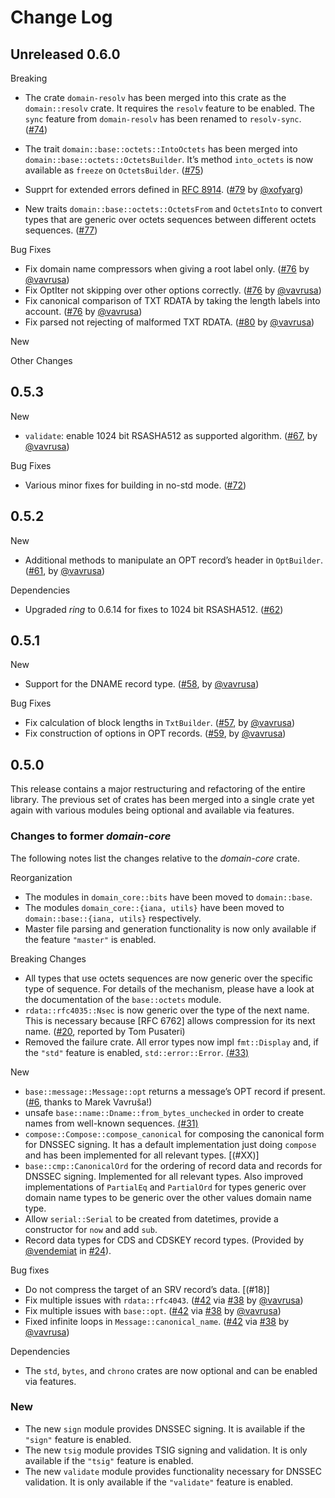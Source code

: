 # Change Log

## Unreleased 0.6.0

Breaking

* The crate `domain-resolv` has been merged into this crate as the
  `domain::resolv` crate. It requires the `resolv` feature to be enabled.
  The `sync` feature from `domain-resolv` has been renamed to
  `resolv-sync`. ([#74])
* The trait `domain::base::octets::IntoOctets` has been merged into
  `domain::base::octets::OctetsBuilder`. It’s method `into_octets` is now
  available as `freeze` on `OctetsBuilder`. ([#75])

* Supprt for extended errors defined in [RFC 8914]. ([#79] by [@xofyarg])
* New traits `domain::base::octets::OctetsFrom` and `OctetsInto` to
  convert types that are generic over octets sequences between different
  octets sequences. ([#77])

Bug Fixes

* Fix domain name compressors when giving a root label only. ([#76]
  by [@vavrusa])
* Fix OptIter not skipping over other options correctly. ([#76]
  by [@vavrusa])
* Fix canonical comparison of TXT RDATA by taking the length labels into
  account. ([#76] by [@vavrusa])
* Fix parsed not rejecting of malformed TXT RDATA. ([#80] by [@vavrusa])

New


Other Changes

[#74]: https://github.com/NLnetLabs/domain/pull/74
[#75]: https://github.com/NLnetLabs/domain/pull/75
[#76]: https://github.com/NLnetLabs/domain/pull/76
[#77]: https://github.com/NLnetLabs/domain/pull/77
[#79]: https://github.com/NLnetLabs/domain/pull/79
[#80]: https://github.com/NLnetLabs/domain/pull/80
[@vavrusa]: https://github.com/vavrusa
[@xofyarg]: https://github.com/xofyarg
[RFC 8914]: https://tools.ietf.org/html/rfc8914


## 0.5.3

New

* `validate`: enable 1024 bit RSASHA512 as supported algorithm.
  ([#67], by [@vavrusa])

Bug Fixes

* Various minor fixes for building in no-std mode. ([#72])

[#67]: https://github.com/NLnetLabs/domain/pull/67
[#72]: https://github.com/NLnetLabs/domain/pull/72
[@vavrusa]: https://github.com/vavrusa


## 0.5.2

New

* Additional methods to manipulate an OPT record’s header in `OptBuilder`.
  ([#61], by [@vavrusa])

Dependencies

* Upgraded *ring* to 0.6.14 for fixes to 1024 bit RSASHA512. ([#62])

[#61]: https://github.com/NLnetLabs/domain/pull/61
[#62]: https://github.com/NLnetLabs/domain/pull/62
[@vavrusa]: https://github.com/vavrusa


## 0.5.1

New

* Support for the DNAME record type. ([#58], by [@vavrusa])

Bug Fixes

* Fix calculation of block lengths in `TxtBuilder`. ([#57], by [@vavrusa])
* Fix construction of options in OPT records. ([#59], by [@vavrusa])

[#57]: https://github.com/NLnetLabs/domain/pull/57
[#58]: https://github.com/NLnetLabs/domain/pull/58
[#59]: https://github.com/NLnetLabs/domain/pull/59
[@vavrusa]: https://github.com/vavrusa


## 0.5.0

This release contains a major restructuring and refactoring of the entire
library. The previous set of crates has been merged into a single crate
yet again with various modules being optional and available via features.


### Changes to former *domain-core*

The following notes list the changes relative to the *domain-core* crate.

Reorganization

* The modules in `domain_core::bits` have been moved to `domain::base`.
* The modules `domain_core::{iana, utils}` have been moved to
  `domain::base::{iana, utils}` respectively.
* Master file parsing and generation functionality is now only available
  if the feature `"master"` is enabled.

Breaking Changes

* All types that use octets sequences are now generic over the specific
  type of sequence. For details of the mechanism, please have a look at
  the documentation of the `base::octets` module.
* `rdata::rfc4035::Nsec` is now generic over the type of the next name.
  This is necessary because [RFC 6762] allows compression for its next name.
  ([#20], reported by Tom Pusateri)
* Removed the failure crate. All error types now impl `fmt::Display` and,
  if the `"std"` feature is enabled, `std::error::Error`. [(#33)]

New

* `base::message::Message::opt` returns a message’s OPT record if present.
  ([#6], thanks to Marek Vavruša!)
* unsafe `base::name::Dname::from_bytes_unchecked` in order to create
  names from well-known sequences. [(#31)]
* `compose::Compose::compose_canonical` for composing the canonical form
  for DNSSEC signing. It has a default implementation just doing `compose`
  and has been implemented for all relevant types. [(#XX)]
* `base::cmp::CanonicalOrd` for the ordering of record data and records for
  DNSSEC signing. Implemented for all relevant types. Also improved
  implementations of `PartialEq` and `PartialOrd` for types generic over
  domain name types to be generic over the other values domain name type.
* Allow `serial::Serial` to be created from datetimes, provide a
  constructor for `now` and add `sub`.
* Record data types for CDS and CDSKEY record types. (Provided by [@vendemiat]
  in [#24]).

Bug fixes

* Do not compress the target of an SRV record’s data. [(#18)]
* Fix multiple issues with `rdata::rfc4043`. ([#42] via [#38] by [@vavrusa])
* Fix multiple issues with `base::opt`. ([#42] via [#38] by [@vavrusa])
* Fixed infinite loops in `Message::canonical_name`. ([#42] via [#38] by
  [@vavrusa])

Dependencies

* The `std`, `bytes`, and `chrono` crates are now optional and can be enabled
  via features.


### New

* The new `sign` module provides DNSSEC signing. It is available if the
  `"sign"` feature is enabled.
* The new `tsig` module provides TSIG signing and validation. It is only
  available if the `"tsig"` feature is enabled.
* The new `validate` module provides functionality necessary for DNSSEC
  validation. It is only available if the `"validate"` feature is enabled.


[#6]: https://github.com/NLnetLabs/domain/pull/6
[(#14)]: https://github.com/NLnetLabs/domain/pull/14
[#20]: https://github.com/NLnetLabs/domain/pull/19
[#24]: https://github.com/NLnetLabs/domain/pull/24
[#26]: https://github.com/NLnetLabs/domain/pull/26
[(#31)]: https://github.com/NLnetLabs/domain/pull/31
[(#33)]: https://github.com/NLnetLabs/domain/pull/33
[#38]: https://github.com/NLnetLabs/domain/pull/38
[#42]: https://github.com/NLnetLabs/domain/pull/42
[@dvc94ch]: https://github.com/dvc94ch
[@vavrusa]: https://github.com/vavrusa
[@vendemiat]: https://github.com/vendemiat

